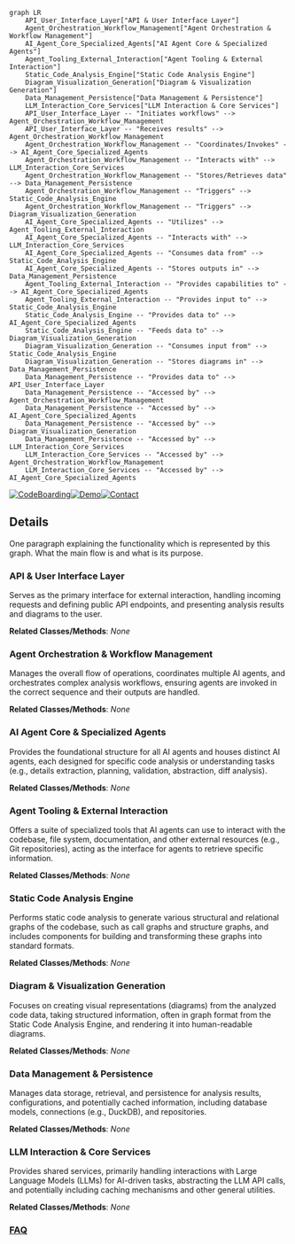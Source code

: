 ```mermaid
graph LR
    API_User_Interface_Layer["API & User Interface Layer"]
    Agent_Orchestration_Workflow_Management["Agent Orchestration & Workflow Management"]
    AI_Agent_Core_Specialized_Agents["AI Agent Core & Specialized Agents"]
    Agent_Tooling_External_Interaction["Agent Tooling & External Interaction"]
    Static_Code_Analysis_Engine["Static Code Analysis Engine"]
    Diagram_Visualization_Generation["Diagram & Visualization Generation"]
    Data_Management_Persistence["Data Management & Persistence"]
    LLM_Interaction_Core_Services["LLM Interaction & Core Services"]
    API_User_Interface_Layer -- "Initiates workflows" --> Agent_Orchestration_Workflow_Management
    API_User_Interface_Layer -- "Receives results" --> Agent_Orchestration_Workflow_Management
    Agent_Orchestration_Workflow_Management -- "Coordinates/Invokes" --> AI_Agent_Core_Specialized_Agents
    Agent_Orchestration_Workflow_Management -- "Interacts with" --> LLM_Interaction_Core_Services
    Agent_Orchestration_Workflow_Management -- "Stores/Retrieves data" --> Data_Management_Persistence
    Agent_Orchestration_Workflow_Management -- "Triggers" --> Static_Code_Analysis_Engine
    Agent_Orchestration_Workflow_Management -- "Triggers" --> Diagram_Visualization_Generation
    AI_Agent_Core_Specialized_Agents -- "Utilizes" --> Agent_Tooling_External_Interaction
    AI_Agent_Core_Specialized_Agents -- "Interacts with" --> LLM_Interaction_Core_Services
    AI_Agent_Core_Specialized_Agents -- "Consumes data from" --> Static_Code_Analysis_Engine
    AI_Agent_Core_Specialized_Agents -- "Stores outputs in" --> Data_Management_Persistence
    Agent_Tooling_External_Interaction -- "Provides capabilities to" --> AI_Agent_Core_Specialized_Agents
    Agent_Tooling_External_Interaction -- "Provides input to" --> Static_Code_Analysis_Engine
    Static_Code_Analysis_Engine -- "Provides data to" --> AI_Agent_Core_Specialized_Agents
    Static_Code_Analysis_Engine -- "Feeds data to" --> Diagram_Visualization_Generation
    Diagram_Visualization_Generation -- "Consumes input from" --> Static_Code_Analysis_Engine
    Diagram_Visualization_Generation -- "Stores diagrams in" --> Data_Management_Persistence
    Data_Management_Persistence -- "Provides data to" --> API_User_Interface_Layer
    Data_Management_Persistence -- "Accessed by" --> Agent_Orchestration_Workflow_Management
    Data_Management_Persistence -- "Accessed by" --> AI_Agent_Core_Specialized_Agents
    Data_Management_Persistence -- "Accessed by" --> Diagram_Visualization_Generation
    Data_Management_Persistence -- "Accessed by" --> LLM_Interaction_Core_Services
    LLM_Interaction_Core_Services -- "Accessed by" --> Agent_Orchestration_Workflow_Management
    LLM_Interaction_Core_Services -- "Accessed by" --> AI_Agent_Core_Specialized_Agents
```

[![CodeBoarding](https://img.shields.io/badge/Generated%20by-CodeBoarding-9cf?style=flat-square)](https://github.com/CodeBoarding/GeneratedOnBoardings)[![Demo](https://img.shields.io/badge/Try%20our-Demo-blue?style=flat-square)](https://www.codeboarding.org/demo)[![Contact](https://img.shields.io/badge/Contact%20us%20-%20contact@codeboarding.org-lightgrey?style=flat-square)](mailto:contact@codeboarding.org)

## Details

One paragraph explaining the functionality which is represented by this graph. What the main flow is and what is its purpose.

### API & User Interface Layer
Serves as the primary interface for external interaction, handling incoming requests and defining public API endpoints, and presenting analysis results and diagrams to the user.


**Related Classes/Methods**: _None_

### Agent Orchestration & Workflow Management
Manages the overall flow of operations, coordinates multiple AI agents, and orchestrates complex analysis workflows, ensuring agents are invoked in the correct sequence and their outputs are handled.


**Related Classes/Methods**: _None_

### AI Agent Core & Specialized Agents
Provides the foundational structure for all AI agents and houses distinct AI agents, each designed for specific code analysis or understanding tasks (e.g., details extraction, planning, validation, abstraction, diff analysis).


**Related Classes/Methods**: _None_

### Agent Tooling & External Interaction
Offers a suite of specialized tools that AI agents can use to interact with the codebase, file system, documentation, and other external resources (e.g., Git repositories), acting as the interface for agents to retrieve specific information.


**Related Classes/Methods**: _None_

### Static Code Analysis Engine
Performs static code analysis to generate various structural and relational graphs of the codebase, such as call graphs and structure graphs, and includes components for building and transforming these graphs into standard formats.


**Related Classes/Methods**: _None_

### Diagram & Visualization Generation
Focuses on creating visual representations (diagrams) from the analyzed code data, taking structured information, often in graph format from the Static Code Analysis Engine, and rendering it into human-readable diagrams.


**Related Classes/Methods**: _None_

### Data Management & Persistence
Manages data storage, retrieval, and persistence for analysis results, configurations, and potentially cached information, including database models, connections (e.g., DuckDB), and repositories.


**Related Classes/Methods**: _None_

### LLM Interaction & Core Services
Provides shared services, primarily handling interactions with Large Language Models (LLMs) for AI-driven tasks, abstracting the LLM API calls, and potentially including caching mechanisms and other general utilities.


**Related Classes/Methods**: _None_



### [FAQ](https://github.com/CodeBoarding/GeneratedOnBoardings/tree/main?tab=readme-ov-file#faq)